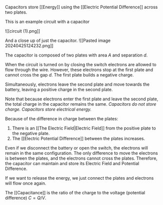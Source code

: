 Capacitors store [[Energy]] using the [[Electric Potential Difference]] across two plates.

This is an example circuit with a capacitor

![[circuit (1).png]]

And a close up of just the capacitor.
![[Pasted image 20240425124232.png]]

The capacitor is composed of two plates with area $A$ and separation $d$.

When the circuit is turned on by closing the switch electrons are allowed to flow through the wire. However, these electrons stop at the first plate and cannot cross the gap $d$. The first plate builds a negative charge.

Simultaneously, electrons leave the second plate and move towards the battery, leaving a positive charge in the second plate. 

Note that because electrons enter the first plate and leave the second plate, the total charge in the capacitor remains the same. *Capacitors do not store charge. Capacitors store electrical energy.*

Because of the difference in charge between the plates:
1. There is an [[The Electric Field|Electric Field]] from the positive plate to the negative plate.
2. The [[Electric Potential Difference]] between the plates increases.

Even if we disconnect the battery or open the switch, the electrons will remain in the same configuration. The only difference to move the electrons is between the plates, and the electrons cannot cross the plates. Therefore, the capacitor can maintain and store its Electric Field and Potential Difference.

If we want to release the energy, we just connect the plates and electrons will flow once again.

The [[Capacitance]] is the ratio of the charge to the voltage (potential difference) $C=Q/V$.
